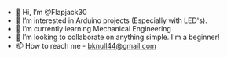 - 👋 Hi, I’m @Flapjack30
- 👀 I’m interested in Arduino projects (Especially with LED's).
- 🌱 I’m currently learning Mechanical Engineering
- 💞️ I’m looking to collaborate on anything simple. I'm a beginner!
- 📫 How to reach me - bknull44@gmail.com

<!---
Flapjack30/Flapjack30 is a ✨ special ✨ repository because its `README.md` (this file) appears on your GitHub profile.
You can click the Preview link to take a look at your changes.
--->
